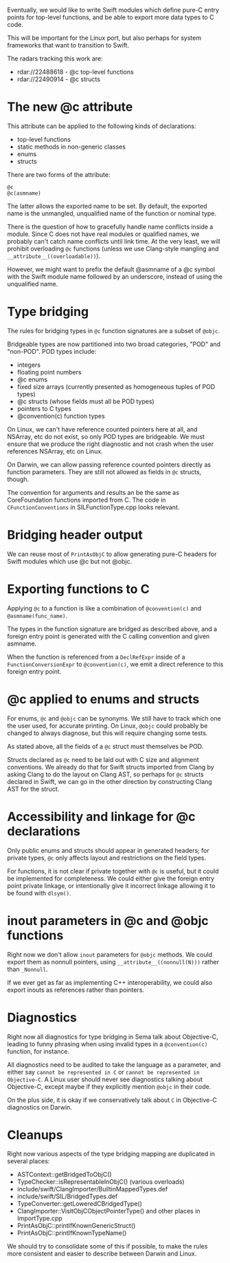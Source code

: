 Eventually, we would like to write Swift modules which define pure-C
entry points for top-level functions, and be able to export more data
types to C code.

This will be important for the Linux port, but also perhaps for system
frameworks that want to transition to Swift.

The radars tracking this work are:

-   rdar://22488618 - @c top-level functions
-   rdar://22490914 - @c structs

The new @c attribute
====================

This attribute can be applied to the following kinds of declarations:

-   top-level functions
-   static methods in non-generic classes
-   enums
-   structs

There are two forms of the attribute:

    @c
    @c(asmname)

The latter allows the exported name to be set. By default, the exported
name is the unmangled, unqualified name of the function or nominal type.

There is the question of how to gracefully handle name conflicts inside
a module. Since C does not have real modules or qualified names, we
probably can't catch name conflicts until link time. At the very least,
we will prohibit overloading `@c` functions (unless we use Clang-style
mangling and `__attribute__((overloadable))`).

However, we might want to prefix the default @asmname of a @c symbol
with the Swift module name followed by an underscore, instead of using
the unqualified name.

Type bridging
=============

The rules for bridging types in `@c` function signatures are a subset of
`@objc`.

Bridgeable types are now partitioned into two broad categories, "POD"
and "non-POD". POD types include:

-   integers
-   floating point numbers
-   @c enums
-   fixed size arrays (currently presented as homogeneous tuples of
    POD types)
-   @c structs (whose fields must all be POD types)
-   pointers to C types
-   @convention(c) function types

On Linux, we can't have reference counted pointers here at all, and
NSArray, etc do not exist, so only POD types are bridgeable. We must
ensure that we produce the right diagnostic and not crash when the user
references NSArray, etc on Linux.

On Darwin, we can allow passing reference counted pointers directly as
function parameters. They are still not allowed as fields in `@c`
structs, though.

The convention for arguments and results an be the same as
CoreFoundation functions imported from C. The code in
`CFunctionConventions` in SILFunctionType.cpp looks relevant.

Bridging header output
======================

We can reuse most of `PrintAsObjC` to allow generating pure-C headers
for Swift modules which use @c but not @objc.

Exporting functions to C
========================

Applying `@c` to a function is like a combination of `@convention(c)`
and `@asmname(func_name)`.

The types in the function signature are bridged as described above, and
a foreign entry point is generated with the C calling convention and
given asmname.

When the function is referenced from a `DeclRefExpr` inside of a
`FunctionConversionExpr` to `@convention(c)`, we emit a direct reference
to this foreign entry point.

@c applied to enums and structs
===============================

For enums, `@c` and `@objc` can be synonyms. We still have to track
which one the user used, for accurate printing. On Linux, `@objc` could
probably be changed to always diagnose, but this will require changing
some tests.

As stated above, all the fields of a `@c` struct must themselves be POD.

Structs declared as `@c` need to be laid out with C size and alignment
conventions. We already do that for Swift structs imported from Clang by
asking Clang to do the layout on Clang AST, so perhaps for `@c` structs
declared in Swift, we can go in the other direction by constructing
Clang AST for the struct.

Accessibility and linkage for @c declarations
=============================================

Only public enums and structs should appear in generated headers; for
private types, `@c` only affects layout and restrictions on the field
types.

For functions, it is not clear if private together with `@c` is useful,
but it could be implemented for completeness. We could either give the
foreign entry point private linkage, or intentionally give it incorrect
linkage allowing it to be found with `dlsym()`.

inout parameters in @c and @objc functions
==========================================

Right now we don't allow `inout` parameters for `@objc` methods. We
could export them as nonnull pointers, using
`__attribute__((nonnull(N)))` rather than `_Nonnull`.

If we ever get as far as implementing C++ interoperability, we could
also export inouts as references rather than pointers.

Diagnostics
===========

Right now all diagnostics for type bridging in Sema talk about
Objective-C, leading to funny phrasing when using invalid types in a
`@convention(c)` function, for instance.

All diagnostics need to be audited to take the language as a parameter,
and either say `cannot be represented in C` or
`cannot be represented in Objective-C`. A Linux user should never see
diagnostics talking about Objective-C, except maybe if they explicitly
mention `@objc` in their code.

On the plus side, it is okay if we conservatively talk about `C` in
Objective-C diagnostics on Darwin.

Cleanups
========

Right now various aspects of the type bridging mapping are duplicated in
several places:

-   ASTContext::getBridgedToObjC()
-   TypeChecker::isRepresentableInObjC() (various overloads)
-   include/swift/ClangImporter/BuiltinMappedTypes.def
-   include/swift/SIL/BridgedTypes.def
-   TypeConverter::getLoweredCBridgedType()
-   ClangImporter::VisitObjCObjectPointerType() and other places in
    ImportType.cpp
-   PrintAsObjC::printIfKnownGenericStruct()
-   PrintAsObjC::printIfKnownTypeName()

We should try to consolidate some of this if possible, to make the rules
more consistent and easier to describe between Darwin and Linux.
